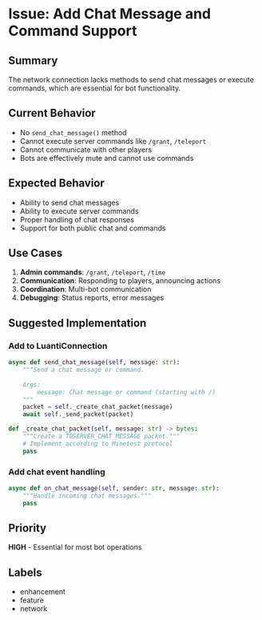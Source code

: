 # Issue: Add Chat Message and Command Support

## Summary
The network connection lacks methods to send chat messages or execute commands, which are essential for bot functionality.

## Current Behavior
- No `send_chat_message()` method
- Cannot execute server commands like `/grant`, `/teleport`
- Cannot communicate with other players
- Bots are effectively mute and cannot use commands

## Expected Behavior
- Ability to send chat messages
- Ability to execute server commands
- Proper handling of chat responses
- Support for both public chat and commands

## Use Cases
1. **Admin commands**: `/grant`, `/teleport`, `/time`
2. **Communication**: Responding to players, announcing actions
3. **Coordination**: Multi-bot communication
4. **Debugging**: Status reports, error messages

## Suggested Implementation

### Add to LuantiConnection
```python
async def send_chat_message(self, message: str):
    """Send a chat message or command.
    
    Args:
        message: Chat message or command (starting with /)
    """
    packet = self._create_chat_packet(message)
    await self._send_packet(packet)

def _create_chat_packet(self, message: str) -> bytes:
    """Create a TOSERVER_CHAT_MESSAGE packet."""
    # Implement according to Minetest protocol
    pass
```

### Add chat event handling
```python
async def on_chat_message(self, sender: str, message: str):
    """Handle incoming chat messages."""
    pass
```

## Priority
**HIGH** - Essential for most bot operations

## Labels
- enhancement
- feature
- network